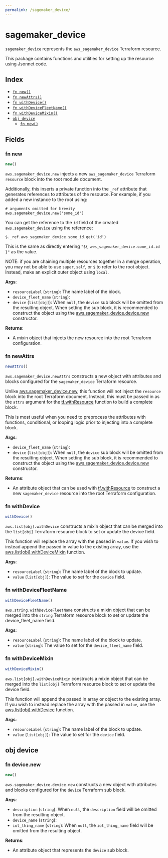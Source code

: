 ```yaml
---
permalink: /sagemaker_device/
---
```


# sagemaker_device

`sagemaker_device` represents the `aws_sagemaker_device` Terraform resource.



This package contains functions and utilities for setting up the resource using Jsonnet code.


## Index

* [`fn new()`](#fn-new)
* [`fn newAttrs()`](#fn-newattrs)
* [`fn withDevice()`](#fn-withdevice)
* [`fn withDeviceFleetName()`](#fn-withdevicefleetname)
* [`fn withDeviceMixin()`](#fn-withdevicemixin)
* [`obj device`](#obj-device)
  * [`fn new()`](#fn-devicenew)

## Fields

### fn new

```ts
new()
```


`aws.sagemaker_device.new` injects a new `aws_sagemaker_device` Terraform `resource`
block into the root module document.

Additionally, this inserts a private function into the `_ref` attribute that generates references to attributes of the
resource. For example, if you added a new instance to the root using:

    # arguments omitted for brevity
    aws.sagemaker_device.new('some_id')

You can get the reference to the `id` field of the created `aws.sagemaker_device` using the reference:

    $._ref.aws_sagemaker_device.some_id.get('id')

This is the same as directly entering `"${ aws_sagemaker_device.some_id.id }"` as the value.

NOTE: if you are chaining multiple resources together in a merge operation, you may not be able to use `super`, `self`,
or `$` to refer to the root object. Instead, make an explicit outer object using `local`.

**Args**:
  - `resourceLabel` (`string`): The name label of the block.
  - `device_fleet_name` (`string`): 
  - `device` (`list[obj]`):  When `null`, the `device` sub block will be omitted from the resulting object. When setting the sub block, it is recommended to construct the object using the [aws.sagemaker_device.device.new](#fn-devicenew) constructor.

**Returns**:
- A mixin object that injects the new resource into the root Terraform configuration.


### fn newAttrs

```ts
newAttrs()
```


`aws.sagemaker_device.newAttrs` constructs a new object with attributes and blocks configured for the `sagemaker_device`
Terraform resource.

Unlike [aws.sagemaker_device.new](#fn-new), this function will not inject the `resource`
block into the root Terraform document. Instead, this must be passed in as the `attrs` argument for the
[tf.withResource](https://github.com/tf-libsonnet/core/tree/main/docs#fn-withresource) function to build a complete block.

This is most useful when you need to preprocess the attributes with functions, conditional, or looping logic prior to
injecting into a complete block.

**Args**:
  - `device_fleet_name` (`string`): 
  - `device` (`list[obj]`):  When `null`, the `device` sub block will be omitted from the resulting object. When setting the sub block, it is recommended to construct the object using the [aws.sagemaker_device.device.new](#fn-devicenew) constructor.

**Returns**:
  - An attribute object that can be used with [tf.withResource](https://github.com/tf-libsonnet/core/tree/main/docs#fn-withresource) to construct a new `sagemaker_device` resource into the root Terraform configuration.


### fn withDevice

```ts
withDevice()
```

`aws.list[obj].withDevice` constructs a mixin object that can be merged into the `list[obj]`
Terraform resource block to set or update the device field.

This function will replace the array with the passed in `value`. If you wish to instead append the
passed in value to the existing array, use the [aws.list[obj].withDeviceMixin](TODO) function.


**Args**:
  - `resourceLabel` (`string`): The name label of the block to update.
  - `value` (`list[obj]`): The value to set for the `device` field.


### fn withDeviceFleetName

```ts
withDeviceFleetName()
```

`aws.string.withDeviceFleetName` constructs a mixin object that can be merged into the `string`
Terraform resource block to set or update the device_fleet_name field.



**Args**:
  - `resourceLabel` (`string`): The name label of the block to update.
  - `value` (`string`): The value to set for the `device_fleet_name` field.


### fn withDeviceMixin

```ts
withDeviceMixin()
```

`aws.list[obj].withDeviceMixin` constructs a mixin object that can be merged into the `list[obj]`
Terraform resource block to set or update the device field.

This function will append the passed in array or object to the existing array. If you wish
to instead replace the array with the passed in `value`, use the [aws.list[obj].withDevice](TODO)
function.


**Args**:
  - `resourceLabel` (`string`): The name label of the block to update.
  - `value` (`list[obj]`): The value to set for the `device` field.


## obj device



### fn device.new

```ts
new()
```


`aws.sagemaker_device.device.new` constructs a new object with attributes and blocks configured for the `device`
Terraform sub block.



**Args**:
  - `description` (`string`):  When `null`, the `description` field will be omitted from the resulting object.
  - `device_name` (`string`): 
  - `iot_thing_name` (`string`):  When `null`, the `iot_thing_name` field will be omitted from the resulting object.

**Returns**:
  - An attribute object that represents the `device` sub block.
